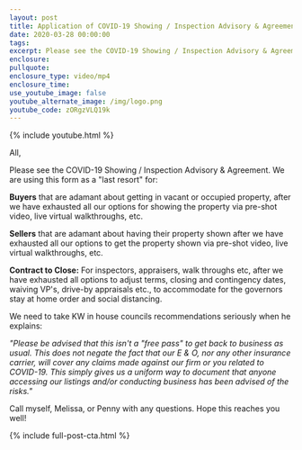 ```yaml
---
layout: post
title: Application of COVID-19 Showing / Inspection Advisory & Agreement
date: 2020-03-28 00:00:00
tags:
excerpt: Please see the COVID-19 Showing / Inspection Advisory & Agreement.
enclosure:
pullquote:
enclosure_type: video/mp4
enclosure_time:
use_youtube_image: false
youtube_alternate_image: /img/logo.png
youtube_code: zORgzVLQ19k
---
```


{% include youtube.html %}

All,

Please see the COVID-19 Showing / Inspection Advisory & Agreement. We are using this form as a "last resort" for:

**Buyers** that are adamant about getting in vacant or occupied property, after we have exhausted all our options for showing the property via pre-shot video, live virtual walkthroughs, etc.

**Sellers** that are adamant about having their property shown after we have exhausted all our options to get the property shown via pre-shot video, live virtual walkthroughs, etc.

**Contract to Close:**&nbsp;For inspectors, appraisers, walk throughs etc, after we have exhausted all options to adjust terms, closing and contingency dates, waiving VP's, drive-by appraisals etc., to accommodate for the governors stay at home order and social distancing.

We need to take KW in house councils recommendations seriously when he explains:

*"Please be advised that this isn't a "free pass" to get back to business as usual. This does not negate the fact that our E & O, nor any other insurance carrier, will cover any claims made against our firm or you related to COVID-19. This simply gives us a uniform way to document that anyone accessing our listings and/or conducting business has been advised of the risks."*

Call myself, Melissa, or Penny with any questions. Hope this reaches you well\!

{% include full-post-cta.html %}